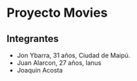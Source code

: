 # Proyecto Movies
## Integrantes

- Jon Ybarra, 31 años, Ciudad de Maipú.
- Juan Alarcon, 27 años, lanus
- Joaquin Acosta